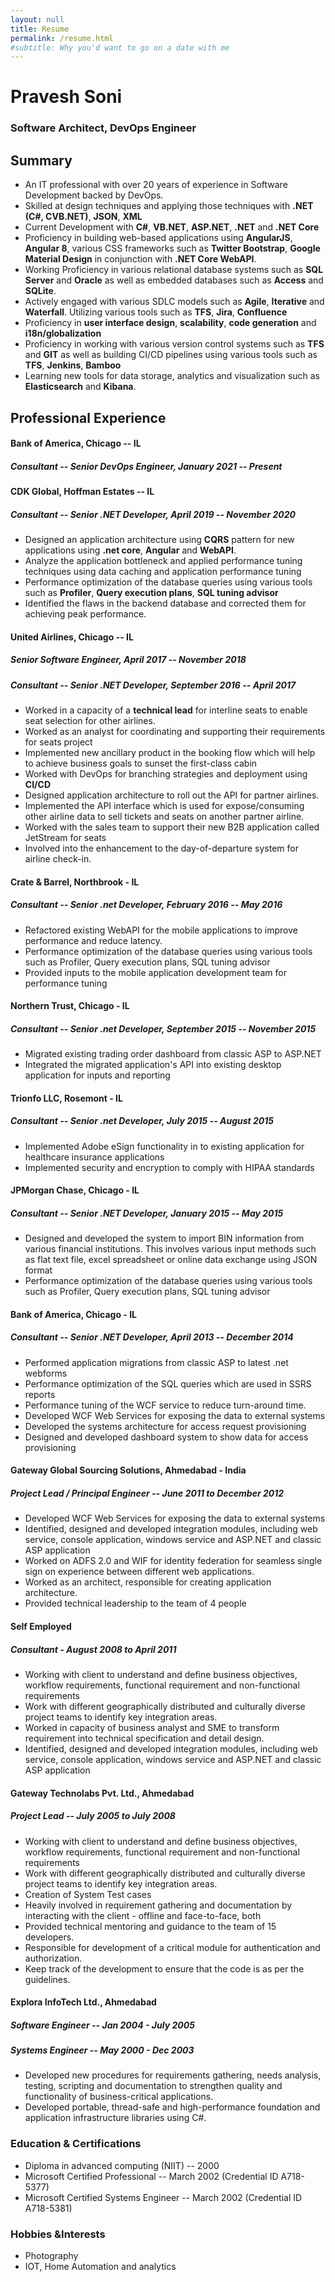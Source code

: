 ```yaml
---
layout: null
title: Resume
permalink: /resume.html
#subtitle: Why you'd want to go on a date with me
---
```

# Pravesh Soni
### Software Architect, DevOps Engineer

## Summary
-   An IT professional with over 20 years of experience in Software
    Development backed by DevOps.
-   Skilled at design techniques and applying those techniques with
    **.NET (C#, CVB.NET)**, **JSON**, **XML**
-   Current Development with **C#**, **VB.NET**, **ASP.NET**, **.NET** and  **.NET Core**
-   Proficiency in building web-based applications using **AngularJS**,
    **Angular 8**, various CSS frameworks such as **Twitter Bootstrap**,
    **Google Material Design** in conjunction with **.NET Core WebAPI**.
-   Working Proficiency in various relational database systems such as
    **SQL Server** and **Oracle** as well as embedded databases such as
    **Access** and **SQLite**.
-   Actively engaged with various SDLC models such as **Agile**,
    **Iterative** and **Waterfall**. Utilizing various tools such as
    **TFS**, **Jira**, **Confluence**
-   Proficiency in **user interface design**, **scalability**, **code
    generation** and **i18n/globalization**
-   Proficiency in working with various version control systems such as
    **TFS** and **GIT** as well as building CI/CD pipelines using
    various tools such as **TFS**, **Jenkins**, **Bamboo**
-   Learning new tools for data storage, analytics and visualization
    such as **Elasticsearch** and **Kibana**.

## Professional Experience
#### Bank of America, Chicago -- IL
##### Consultant -- Senior DevOps Engineer, January 2021 -- Present


#### CDK Global, Hoffman Estates -- IL
##### Consultant -- Senior .NET Developer, April 2019 -- November 2020
-   Designed an application architecture using **CQRS** pattern for new
    applications using **.net core**, **Angular** and **WebAPI**.
-   Analyze the application bottleneck and applied performance tuning
    techniques using data caching and application performance tuning
-   Performance optimization of the database queries using various tools
    such as **Profiler**, **Query execution plans**, **SQL tuning advisor**
-   Identified the flaws in the backend database and corrected them for
    achieving peak performance.

#### United Airlines, Chicago -- IL
##### Senior Software Engineer, April 2017 -- November 2018
##### Consultant -- Senior .NET Developer, September 2016 -- April 2017
-   Worked in a capacity of a **technical lead** for interline seats to
    enable seat selection for other airlines.
-   Worked as an analyst for coordinating and supporting their
    requirements for seats project
-   Implemented new ancillary product in the booking flow which will
    help to achieve business goals to sunset the first-class cabin
-   Worked with DevOps for branching strategies and deployment using
    **CI/CD**
-   Designed application architecture to roll out the API for partner
    airlines.
-   Implemented the API interface which is used for expose/consuming
    other airline data to sell tickets and seats on another partner
    airline.
-   Worked with the sales team to support their new B2B application
    called JetStream for seats
-   Involved into the enhancement to the day-of-departure system for
    airline check-in.

#### Crate & Barrel, Northbrook - IL
##### Consultant -- Senior .net Developer, February 2016 -- May 2016
-   Refactored existing WebAPI for the mobile applications to improve
    performance and reduce latency.
-   Performance optimization of the database queries using various tools
    such as Profiler, Query execution plans, SQL tuning advisor
-   Provided inputs to the mobile application development team for
    performance tuning

#### Northern Trust, Chicago - IL
##### Consultant -- Senior .net Developer, September 2015 -- November 2015
-   Migrated existing trading order dashboard from classic ASP to
    ASP.NET
-   Integrated the migrated application's API into existing desktop
    application for inputs and reporting

#### Trionfo LLC, Rosemont - IL
##### Consultant -- Senior .net Developer, July 2015 -- August 2015
-   Implemented Adobe eSign functionality in to existing application for
    healthcare insurance applications
-   Implemented security and encryption to comply with HIPAA standards

#### JPMorgan Chase, Chicago - IL
##### Consultant -- Senior .NET Developer, January 2015 -- May 2015
-   Designed and developed the system to import BIN information from
    various financial institutions. This involves various input methods
    such as flat text file, excel spreadsheet or online data exchange
    using JSON format
-   Performance optimization of the database queries using various tools
    such as Profiler, Query execution plans, SQL tuning advisor

#### Bank of America, Chicago - IL
##### Consultant -- Senior .NET Developer, April 2013 -- December 2014
-   Performed application migrations from classic ASP to latest .net
    webforms
-   Performance optimization of the SQL queries which are used in SSRS
    reports
-   Performance tuning of the WCF service to reduce turn-around time.
-   Developed WCF Web Services for exposing the data to external systems
-   Developed the systems architecture for access request provisioning
-   Designed and developed dashboard system to show data for access
    provisioning

#### Gateway Global Sourcing Solutions, Ahmedabad - India
##### Project Lead / Principal Engineer -- June 2011 to December 2012
-   Developed WCF Web Services for exposing the data to external systems
-   Identified, designed and developed integration modules, including
    web service, console application, windows service and ASP.NET and
    classic ASP application
-   Worked on ADFS 2.0 and WIF for identity federation for seamless
    single sign on experience between different web applications.
-   Worked as an architect, responsible for creating application
    architecture.
-   Provided technical leadership to the team of 4 people

#### Self Employed
##### Consultant - August 2008 to April 2011
-   Working with client to understand and define business objectives,
    workflow requirements, functional requirement and non-functional
    requirements
-   Work with different geographically distributed and culturally
    diverse project teams to identify key integration areas.
-   Worked in capacity of business analyst and SME to transform
    requirement into technical specification and detail design.
-   Identified, designed and developed integration modules, including
    web service, console application, windows service and ASP.NET and
    classic ASP application

#### Gateway Technolabs Pvt. Ltd., Ahmedabad
##### Project Lead -- July 2005 to July 2008
-   Working with client to understand and define business objectives,
    workflow requirements, functional requirement and non-functional
    requirements
-   Work with different geographically distributed and culturally
    diverse project teams to identify key integration areas.
-   Creation of System Test cases
-   Heavily involved in requirement gathering and documentation by
    interacting with the client - offline and face-to-face, both
-   Provided technical mentoring and guidance to the team of 15
    developers.
-   Responsible for development of a critical module for authentication
    and authorization.
-   Keep track of the development to ensure that the code is as per the
    guidelines.

#### Explora InfoTech Ltd., Ahmedabad
##### Software Engineer -- Jan 2004 - July 2005
##### Systems Engineer -- May 2000 - Dec 2003
-   Developed new procedures for requirements gathering, needs analysis,
    testing, scripting and documentation to strengthen quality and
    functionality of business-critical applications.
-   Developed portable, thread-safe and high-performance foundation and
    application infrastructure libraries using C#.

### Education & Certifications
-   Diploma in advanced computing (NIIT) -- 2000
-   Microsoft Certified Professional -- March 2002 (Credential ID
    A718-5377)
-   Microsoft Certified Systems Engineer -- March 2002 (Credential ID
    A718-5381)

### Hobbies &Interests
-   Photography
-   IOT, Home Automation and analytics
